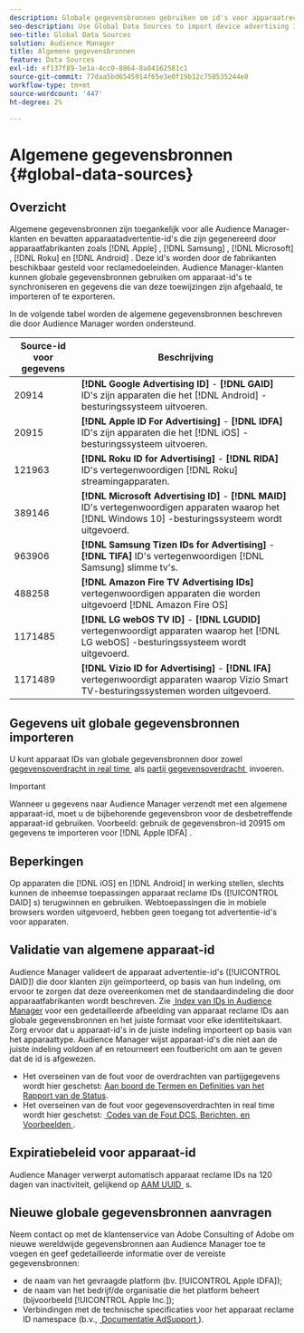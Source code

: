 ```yaml
---
description: Globale gegevensbronnen gebruiken om id's voor apparaatreclame te importeren.
seo-description: Use Global Data Sources to import device advertising IDs.
seo-title: Global Data Sources
solution: Audience Manager
title: Algemene gegevensbronnen
feature: Data Sources
exl-id: ef137f89-1e1a-4cc0-8864-8a84162581c1
source-git-commit: 77daa5bd6545914f65e3e0f19b12c750535244e8
workflow-type: tm+mt
source-wordcount: '447'
ht-degree: 2%

---
```


# Algemene gegevensbronnen {#global-data-sources}

## Overzicht

Algemene gegevensbronnen zijn toegankelijk voor alle Audience Manager-klanten en bevatten apparaatadvertentie-id&#39;s die zijn gegenereerd door apparaatfabrikanten zoals [!DNL Apple] , [!DNL Samsung] , [!DNL Microsoft] , [!DNL Roku] en [!DNL Android] . Deze id&#39;s worden door de fabrikanten beschikbaar gesteld voor reclamedoeleinden. Audience Manager-klanten kunnen globale gegevensbronnen gebruiken om apparaat-id&#39;s te synchroniseren en gegevens die van deze toewijzingen zijn afgehaald, te importeren of te exporteren.

In de volgende tabel worden de algemene gegevensbronnen beschreven die door Audience Manager worden ondersteund.

| Source-id voor gegevens | Beschrijving |
|---|---|
| 20914 | **[!DNL Google Advertising ID]** - **[!DNL GAID]** ID&#39;s zijn apparaten die het [!DNL Android] -besturingssysteem uitvoeren. |
| 20915 | **[!DNL Apple ID For Advertising]** - **[!DNL IDFA]** ID&#39;s zijn apparaten die het [!DNL iOS] -besturingssysteem uitvoeren. |
| 121963 | **[!DNL Roku ID for Advertising]** - **[!DNL RIDA]** ID&#39;s vertegenwoordigen [!DNL Roku] streamingapparaten. |
| 389146 | **[!DNL Microsoft Advertising ID]** - **[!DNL MAID]** ID&#39;s vertegenwoordigen apparaten waarop het [!DNL Windows 10] -besturingssysteem wordt uitgevoerd. |
| 963906 | **[!DNL Samsung Tizen IDs for Advertising]** - **[!DNL TIFA]** ID&#39;s vertegenwoordigen [!DNL Samsung] slimme tv&#39;s. |
| 488258 | **[!DNL Amazon Fire TV Advertising IDs]** vertegenwoordigen apparaten die worden uitgevoerd [!DNL Amazon Fire OS] |
| 1171485 | **[!DNL LG webOS TV ID]** - **[!DNL LGUDID]** vertegenwoordigt apparaten waarop het [!DNL LG webOS] -besturingssysteem wordt uitgevoerd. |
| 1171489 | **[!DNL Vizio ID for Advertising]** - **[!DNL IFA]** vertegenwoordigt apparaten waarop Vizio Smart TV-besturingssystemen worden uitgevoerd. |

## Gegevens uit globale gegevensbronnen importeren

U kunt apparaat IDs van globale gegevensbronnen door zowel [&#x200B; gegevensoverdracht in real time &#x200B;](../integration/sending-audience-data/real-time-data-integration/real-time-data-transfer.md) als [&#x200B; partij gegevensoverdracht &#x200B;](../integration/sending-audience-data/batch-data-transfer-explained/batch-data-transfer-explained.md) invoeren.

>[!IMPORTANT]
>
>Wanneer u gegevens naar Audience Manager verzendt met een algemene apparaat-id, moet u de bijbehorende gegevensbron voor de desbetreffende apparaat-id gebruiken. Voorbeeld: gebruik de gegevensbron-id 20915 om gegevens te importeren voor [!DNL Apple IDFA] .

## Beperkingen

Op apparaten die [!DNL iOS] en [!DNL Android] in werking stellen, slechts kunnen de inheemse toepassingen apparaat reclame IDs ([!UICONTROL DAID] s) terugwinnen en gebruiken. Webtoepassingen die in mobiele browsers worden uitgevoerd, hebben geen toegang tot advertentie-id&#39;s voor apparaten.

## Validatie van algemene apparaat-id

Audience Manager valideert de apparaat advertentie-id&#39;s ([!UICONTROL DAID]) die door klanten zijn geïmporteerd, op basis van hun indeling, om ervoor te zorgen dat deze overeenkomen met de standaardindeling die door apparaatfabrikanten wordt beschreven. Zie [&#x200B; Index van IDs in Audience Manager &#x200B;](../reference/ids-in-aam.md) voor een gedetailleerde afbeelding van apparaat reclame IDs aan globale gegevensbronnen en het juiste formaat voor elke identiteitskaart. Zorg ervoor dat u apparaat-id&#39;s in de juiste indeling importeert op basis van het apparaattype. Audience Manager wijst apparaat-id&#39;s die niet aan de juiste indeling voldoen af en retourneert een foutbericht om aan te geven dat de id is afgewezen.

* Het overseinen van de fout voor de overdrachten van partijgegevens wordt hier geschetst: [&#x200B; Aan boord de Termen en Definities van het Rapport van de Status &#x200B;](../reporting/onboarding-status-report.md#report-terms-conditions).
* Het overseinen van de fout voor gegevensoverdrachten in real time wordt hier geschetst: [&#x200B; Codes van de Fout DCS, Berichten, en Voorbeelden &#x200B;](../api/dcs-intro/dcs-api-reference/dcs-error-codes.md).

## Expiratiebeleid voor apparaat-id

Audience Manager verwerpt automatisch apparaat reclame IDs na 120 dagen van inactiviteit, gelijkend op [&#x200B; AAM UUID &#x200B;](../faq/faq-privacy.md) s.

## Nieuwe globale gegevensbronnen aanvragen

Neem contact op met de klantenservice van Adobe Consulting of Adobe om nieuwe wereldwijde gegevensbronnen aan Audience Manager toe te voegen en geef gedetailleerde informatie over de vereiste gegevensbronnen:

* de naam van het gevraagde platform (bv. [!UICONTROL Apple IDFA]);
* de naam van het bedrijf/de organisatie die het platform beheert (bijvoorbeeld [!UICONTROL Apple Inc.]);
* Verbindingen met de technische specificaties voor het apparaat reclame ID namespace (b.v., [&#x200B; Documentatie AdSupport &#x200B;](https://developer.apple.com/documentation/adsupport)).
